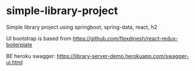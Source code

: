 # simple-library-project
Simple library project using springboot, spring-data, react, h2

UI bootstrap is based from https://github.com/flexdinesh/react-redux-boilerplate

BE heroku swagger: https://library-server-demo.herokuapp.com/swagger-ui.html

